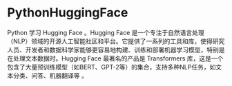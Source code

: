 # PythonHuggingFace
Python 学习 Hugging Face 。Hugging Face 是一个专注于自然语言处理（NLP）领域的开源人工智能社区和平台。它提供了一系列的工具和库，使得研究人员、开发者和数据科学家能够更容易地构建、训练和部署机器学习模型，特别是在处理文本数据时。Hugging Face 最著名的产品是 Transformers 库，这是一个包含了大量预训练模型（如BERT、GPT-2等）的集合，支持多种NLP任务，如文本分类、问答、机器翻译等 。             
